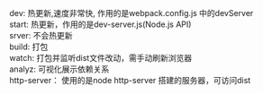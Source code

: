 dev: 热更新,速度非常快, 作用的是webpack.config.js 中的devServer    
start: 热更新，作用的是dev-server.js(Node.js API)   
srver: 不会热更新   
build: 打包   
watch: 打包并监听dist文件改动，需手动刷新浏览器   
analyz: 可视化展示依赖关系   
http-server： 使用的是node http-server 搭建的服务器，可访问dist   
